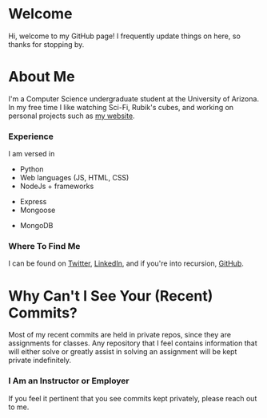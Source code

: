 # Welcome
Hi, welcome to my GitHub page! I frequently update things on here, so thanks for stopping by.

# About Me
I'm a Computer Science undergraduate student at the University of Arizona. In my free time I like watching Sci-Fi, Rubik's cubes,
and working on personal projects such as [my website](http://justinmjoh.com).

### Experience
I am versed in
* Python
* Web languages (JS, HTML, CSS)
* NodeJs + frameworks
 - Express
 - Mongoose
* MongoDB

### Where To Find Me
I can be found on [Twitter](https://twitter.com/justinmjoh), [LinkedIn](https://www.linkedin.com/in/justinmjoh/), and if you're into recursion, [GitHub](https://github.com/seippolf).

# Why Can't I See Your (Recent) Commits?
Most of my recent commits are held in private repos, since they are assignments for classes. Any repository that I feel contains information that will either solve
or greatly assist in solving an assignment will be kept private indefinitely.

### I Am an Instructor or Employer
If you feel it pertinent that you see commits kept privately, please reach out to me.


